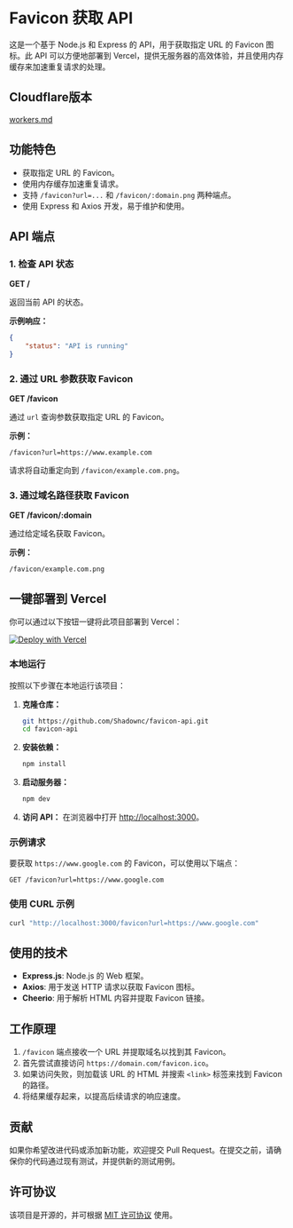 # Favicon 获取 API

这是一个基于 Node.js 和 Express 的 API，用于获取指定 URL 的 Favicon 图标。此 API 可以方便地部署到 Vercel，提供无服务器的高效体验，并且使用内存缓存来加速重复请求的处理。

## Cloudflare版本
[workers.md](./workers.md)

## 功能特色

- 获取指定 URL 的 Favicon。
- 使用内存缓存加速重复请求。
- 支持 `/favicon?url=...` 和 `/favicon/:domain.png` 两种端点。
- 使用 Express 和 Axios 开发，易于维护和使用。

## API 端点

### 1. 检查 API 状态

**GET /**

返回当前 API 的状态。

**示例响应：**
```json
{
    "status": "API is running"
}
```

### 2. 通过 URL 参数获取 Favicon

**GET /favicon**

通过 `url` 查询参数获取指定 URL 的 Favicon。

**示例：**
```
/favicon?url=https://www.example.com
```
请求将自动重定向到 `/favicon/example.com.png`。

### 3. 通过域名路径获取 Favicon

**GET /favicon/:domain**

通过给定域名获取 Favicon。

**示例：**
```
/favicon/example.com.png
```

## 一键部署到 Vercel

你可以通过以下按钮一键将此项目部署到 Vercel：

[![Deploy with Vercel](https://vercel.com/button)](https://vercel.com/import/project?template=https://github.com/Shadownc/favicon-api)


### 本地运行

按照以下步骤在本地运行该项目：

1. **克隆仓库：**
   ```sh
   git https://github.com/Shadownc/favicon-api.git
   cd favicon-api
   ```
2. **安装依赖：**
   ```sh
   npm install
   ```
3. **启动服务器：**
   ```sh
   npm dev
   ```
4. **访问 API：**
   在浏览器中打开 [http://localhost:3000](http://localhost:3000)。

### 示例请求

要获取 `https://www.google.com` 的 Favicon，可以使用以下端点：
```
GET /favicon?url=https://www.google.com
```

### 使用 CURL 示例

```sh
curl "http://localhost:3000/favicon?url=https://www.google.com"
```

## 使用的技术

- **Express.js**: Node.js 的 Web 框架。
- **Axios**: 用于发送 HTTP 请求以获取 Favicon 图标。
- **Cheerio**: 用于解析 HTML 内容并提取 Favicon 链接。

## 工作原理

1. `/favicon` 端点接收一个 URL 并提取域名以找到其 Favicon。
2. 首先尝试直接访问 `https://domain.com/favicon.ico`。
3. 如果访问失败，则加载该 URL 的 HTML 并搜索 `<link>` 标签来找到 Favicon 的路径。
4. 将结果缓存起来，以提高后续请求的响应速度。

## 贡献

如果你希望改进代码或添加新功能，欢迎提交 Pull Request。在提交之前，请确保你的代码通过现有测试，并提供新的测试用例。

## 许可协议

该项目是开源的，并可根据 [MIT 许可协议](LICENSE) 使用。
